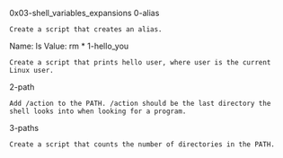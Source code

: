 0x03-shell_variables_expansions
0-alias

    Create a script that creates an alias.

Name: ls Value: rm *
1-hello_you

    Create a script that prints hello user, where user is the current Linux user.

2-path

    Add /action to the PATH. /action should be the last directory the shell looks into when looking for a program.

3-paths

    Create a script that counts the number of directories in the PATH.
